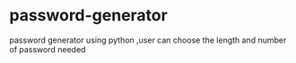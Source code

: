 # password-generator
password generator using python ,user can choose the length and number of password needed
